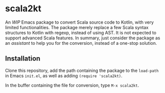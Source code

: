 # scala2kt

An *WIP* Emacs package to convert Scala source code to Kotlin, with
very limited functionalities. The package merely replace a few Scala
syntax structures to Kotlin with regexp, instead of using AST. It is
not expected to support advanced Scala features. In summary, just
consider the package as an *assistant* to help you for the conversion,
instead of a one-stop solution.

## Installation

Clone this repository, add the path containing the package to the
`load-path` in Emacs `init.el`, as well as adding `(require
'scala2kt)`.

In the buffer containing the file for conversion, type `M-x scala2kt`.
